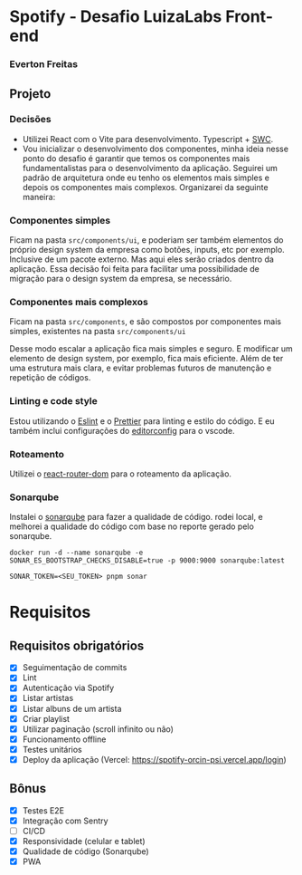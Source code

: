 # Spotify - Desafio LuizaLabs Front-end

### Everton Freitas

## Projeto

### Decisões

- Utilizei React com o Vite para desenvolvimento. Typescript + [SWC](https://swc.rs/).
- Vou inicializar o desenvolvimento dos componentes, minha ideia nesse ponto do desafio é garantir que temos os componentes mais fundamentalistas para o desenvolvimento da aplicação. Seguirei um padrão de arquitetura onde eu tenho os elementos mais simples e depois os componentes mais complexos.
  Organizarei da seguinte maneira:

### Componentes simples

Ficam na pasta `src/components/ui`, e poderiam ser também elementos do próprio design system da empresa como botões, inputs, etc por exemplo. Inclusive de um pacote externo. Mas aqui eles serão criados dentro da aplicação. Essa decisão foi feita para facilitar uma possibilidade de migração para o design system da empresa, se necessário.

### Componentes mais complexos

Ficam na pasta `src/components`, e são compostos por componentes mais simples, existentes na pasta `src/components/ui`

Desse modo escalar a aplicação fica mais simples e seguro. E modificar um elemento de design system, por exemplo, fica mais eficiente. Além de ter uma estrutura mais clara, e evitar problemas futuros de manutenção e repetição de códigos.

### Linting e code style

Estou utilizando o [Eslint](https://eslint.org/) e o
[Prettier](https://prettier.io/) para linting e estilo do código.
E eu também inclui configurações do [editorconfig](https://editorconfig.org/) para o vscode.

### Roteamento
Utilizei o [react-router-dom](https://reactrouter.com/) para o roteamento da aplicação.

### Sonarqube
Instalei o [sonarqube](https://www.sonarqube.org/) para fazer a qualidade de código.
rodei local, e melhorei a qualidade do código com base no reporte gerado pelo sonarqube.

`docker run -d --name sonarqube -e SONAR_ES_BOOTSTRAP_CHECKS_DISABLE=true -p 9000:9000 sonarqube:latest`

`SONAR_TOKEN=<SEU_TOKEN> pnpm sonar`

# Requisitos

## Requisitos obrigatórios

- [x] Seguimentação de commits
- [x] Lint
- [x] Autenticação via Spotify
- [x] Listar artistas
- [x] Listar albuns de um artista
- [x] Criar playlist
- [x] Utilizar paginação (scroll infinito ou não)
- [x] Funcionamento offline
- [x] Testes unitários
- [x] Deploy da aplicação (Vercel: https://spotify-orcin-psi.vercel.app/login)

## Bônus

- [x] Testes E2E
- [x] Integração com Sentry
- [ ] CI/CD
- [x] Responsividade (celular e tablet)
- [x] Qualidade de código (Sonarqube)
- [x] PWA
